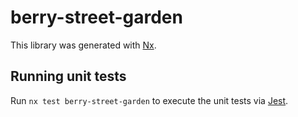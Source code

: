# berry-street-garden

This library was generated with [Nx](https://nx.dev).

## Running unit tests

Run `nx test berry-street-garden` to execute the unit tests via [Jest](https://jestjs.io).
